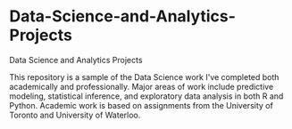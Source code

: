 # Data-Science-and-Analytics-Projects
Data Science and Analytics Projects

This repository is a sample of the Data Science work I've completed both academically and professionally. Major areas of work include
predictive modeling, statistical inference, and exploratory data analysis in both R and Python. Academic work is based on assignments from the University of Toronto and University of Waterloo.
